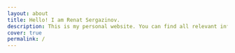 ```yaml
---
layout: about
title: Hello! I am Renat Sergazinov.
description: This is my personal website. You can find all relevant information about me here as well as links to my social media. Download my [CV](https://drive.google.com/file/d/1-N6sYMpYoAFKtGYILjIJvpTSZAAfJZox/view?usp=sharing).
cover: true
permalink: /
---
```



